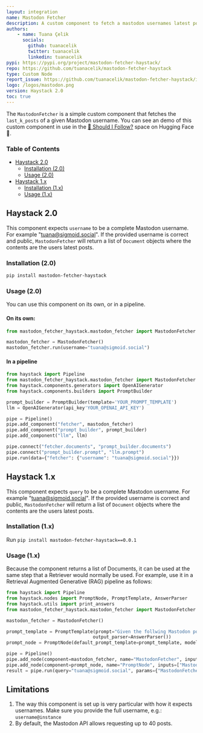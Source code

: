 ```yaml
---
layout: integration
name: Mastodon Fetcher
description: A custom component to fetch a mastodon usernames latest posts
authors:
    - name: Tuana Çelik
      socials:
        github: tuanacelik
        twitter: tuanacelik
        linkedin: tuanacelik
pypi: https://pypi.org/project/mastodon-fetcher-haystack/
repo: https://github.com/tuanacelik/mastodon-fetcher-haystack
type: Custom Node
report_issue: https://github.com/tuanacelik/mastodon-fetcher-haystack/issues
logo: /logos/mastodon.png
version: Haystack 2.0
toc: true
---
```

The `MastodonFetcher` is a simple custom component that fetches the `last_k_posts` of a given Mastodon username.
You can see an demo of this custom component in use in the [🦄 Should I Follow?](https://huggingface.co/spaces/deepset/should-i-follow) space on Hugging Face 🤗.

### **Table of Contents**

- [Haystack 2.0](#haystack-20)
  - [Installation (2.0)](#installation-20)
  - [Usage (2.0)](#usage-20)
- [Haystack 1.x](#haystack-1x)
  - [Installation (1.x)](#installation-1x)
  - [Usage (1.x)](#usage-1x)

## Haystack 2.0
This component expects `username` to be a complete Mastodon username. For example "tuana@sigmoid.social". If the provided username is correct and public, `MastodonFetcher` will return a list of `Document` objects where the contents are the users latest posts.

### Installation (2.0)
```bash
pip install mastodon-fetcher-haystack
```

### Usage (2.0)
You can use this component on its own, or in a pipeline.

#### On its own:
```python
from mastodon_fetcher_haystack.mastodon_fetcher import MastodonFetcher

mastodon_fetcher = MastodonFetcher()
mastodon_fetcher.run(username="tuana@sigmoid.social")
```
#### In a pipeline

```python
from haystack import Pipeline
from mastodon_fetcher_haystack.mastodon_fetcher import MastodonFetcher
from haystack.components.generators import OpenAIGenerator
from haystack.components.builders import PromptBuilder

prompt_builder = PromptBuilder(template='YOUR_PROMPT_TEMPLATE')
llm = OpenAIGenerator(api_key'YOUR_OPENAI_API_KEY')

pipe = Pipeline()
pipe.add_component("fetcher", mastodon_fetcher)
pipe.add_component("prompt_builder", prompt_builder)
pipe.add_component("llm", llm)

pipe.connect("fetcher.documents", "prompt_builder.documents")
pipe.connect("prompt_builder.prompt", "llm.prompt")
pipe.run(data={"fetcher": {"username": "tuana@sigmoid.social"}})
```

## Haystack 1.x  

This component expects `query` to be a complete Mastodon username. For example "tuana@sigmoid.social". If the provided username is correct and public, `MastodonFetcher` will return a list of `Document` objects where the contents are the users latest posts.

### Installation (1.x)

Run `pip install mastodon-fetcher-haystack==0.0.1`

### Usage (1.x)

Because the component returns a list of Documents, it can be used at the same step that a Retriever would normally be used. For example, use it in a Retrieval Augmented Generative (RAG) pipeline as follows:

```python
from haystack import Pipeline
from haystack.nodes import PromptNode, PromptTemplate, AnswerParser
from haystack.utils import print_answers
from mastodon_fetcher_haystack.mastodon_fetcher import MastodonFetcher

mastodon_fetcher = MastodonFetcher()

prompt_template = PromptTemplate(prompt="Given the follwing Mastodon posts stream, create a short summary of the topics the account posts about. Mastodon posts stream: {join(documents)};\n Answer:", 
                                output_parser=AnswerParser())
prompt_node = PromptNode(default_prompt_template=prompt_template, model_name_or_path="text-davinci-003", api_key=YOUR_OPENAI_API_KEY)

pipe = Pipeline()
pipe.add_node(component=mastodon_fetcher, name="MastodonFetcher", inputs=["Query"])
pipe.add_node(component=prompt_node, name="PromptNode", inputs=["MastodonFetcher"])
result = pipe.run(query="tuana@sigmoid.social", params={"MastodonFetcher": {"last_k_posts": 3}})
```

## Limitations
1. The way this component is set up is very particular with how it expects usernames. Make sure you provide the full username, e.g.: `username@instance`
2. By default, the Mastodon API allows requesting up to 40 posts.

